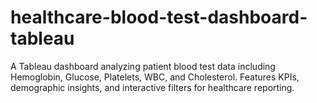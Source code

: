 # healthcare-blood-test-dashboard-tableau
A Tableau dashboard analyzing patient blood test data including Hemoglobin, Glucose, Platelets, WBC, and Cholesterol. Features KPIs, demographic insights, and interactive filters for healthcare reporting.
